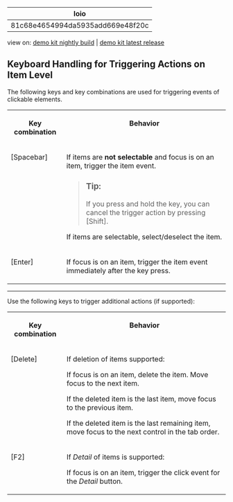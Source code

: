 <!-- loio81c68e4654994da5935add669e48f20c -->

| loio |
| -----|
| 81c68e4654994da5935add669e48f20c |

<div id="loio">

view on: [demo kit nightly build](https://openui5nightly.hana.ondemand.com/#/topic/81c68e4654994da5935add669e48f20c) | [demo kit latest release](https://openui5.hana.ondemand.com/#/topic/81c68e4654994da5935add669e48f20c)</div>

## Keyboard Handling for Triggering Actions on Item Level

The following keys and key combinations are used for triggering events of clickable elements.


<table>
<tr>
<th valign="top">

Key combination



</th>
<th valign="top">

Behavior



</th>
</tr>
<tr>
<td valign="top">

[Spacebar\]



</td>
<td valign="top">

If items are **not selectable** and focus is on an item, trigger the item event.

> ### Tip:  
> If you press and hold the key, you can cancel the trigger action by pressing [Shift\].

If items are selectable, select/deselect the item.



</td>
</tr>
<tr>
<td valign="top">

[Enter\]



</td>
<td valign="top">

If focus is on an item, trigger the item event immediately after the key press.



</td>
</tr>
</table>

***

Use the following keys to trigger additional actions \(if supported\):


<table>
<tr>
<th valign="top">

Key combination



</th>
<th valign="top">

Behavior



</th>
</tr>
<tr>
<td valign="top">

[Delete\]



</td>
<td valign="top">

If deletion of items supported:

If focus is on an item, delete the item. Move focus to the next item.

If the deleted item is the last item, move focus to the previous item.

If the deleted item is the last remaining item, move focus to the next control in the tab order.



</td>
</tr>
<tr>
<td valign="top">

[F2\]



</td>
<td valign="top">

If *Detail* of items is supported:

If focus is on an item, trigger the click event for the *Detail* button.



</td>
</tr>
</table>

